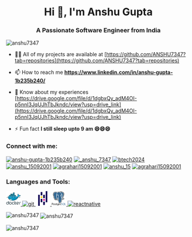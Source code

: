 <h1 align="center">Hi 👋, I'm Anshu Gupta</h1>
<h3 align="center">A Passionate Software Engineer from India</h3>

<p align="left"> <img src="https://komarev.com/ghpvc/?username=anshu7347&label=Profile%20views&color=0e75b6&style=flat" alt="anshu7347" /> </p>

- 👨‍💻 All of my projects are available at [https://github.com/ANSHU7347?tab=repositories](https://github.com/ANSHU7347?tab=repositories)

- 📫 How to reach me **https://www.linkedin.com/in/anshu-gupta-1b235b240/**

- 📄 Know about my experiences [https://drive.google.com/file/d/1dgbxQy_adM4OI-p5nnI3JqUJhTbJkndc/view?usp=drive_link](https://drive.google.com/file/d/1dgbxQy_adM4OI-p5nnI3JqUJhTbJkndc/view?usp=drive_link)

- ⚡ Fun fact **I still sleep upto 9 am 😄😄😄**

<h3 align="left">Connect with me:</h3>
<p align="left">
<a href="https://linkedin.com/in/anshu-gupta-1b235b240" target="blank"><img align="center" src="https://raw.githubusercontent.com/rahuldkjain/github-profile-readme-generator/master/src/images/icons/Social/linked-in-alt.svg" alt="anshu-gupta-1b235b240" height="30" width="40" /></a>
<a href="https://instagram.com/_anshu_7347" target="blank"><img align="center" src="https://raw.githubusercontent.com/rahuldkjain/github-profile-readme-generator/master/src/images/icons/Social/instagram.svg" alt="_anshu_7347" height="30" width="40" /></a>
<a href="https://www.youtube.com/c/btech2024" target="blank"><img align="center" src="https://raw.githubusercontent.com/rahuldkjain/github-profile-readme-generator/master/src/images/icons/Social/youtube.svg" alt="btech2024" height="30" width="40" /></a>
<a href="https://www.codechef.com/users/anshu_15092001" target="blank"><img align="center" src="https://cdn.jsdelivr.net/npm/simple-icons@3.1.0/icons/codechef.svg" alt="anshu_15092001" height="30" width="40" /></a>
<a href="https://www.hackerrank.com/agrahari15092001" target="blank"><img align="center" src="https://raw.githubusercontent.com/rahuldkjain/github-profile-readme-generator/master/src/images/icons/Social/hackerrank.svg" alt="agrahari15092001" height="30" width="40" /></a>
<a href="https://www.leetcode.com/anshu_15" target="blank"><img align="center" src="https://raw.githubusercontent.com/rahuldkjain/github-profile-readme-generator/master/src/images/icons/Social/leet-code.svg" alt="anshu_15" height="30" width="40" /></a>
<a href="https://auth.geeksforgeeks.org/user/agrahari15092001" target="blank"><img align="center" src="https://raw.githubusercontent.com/rahuldkjain/github-profile-readme-generator/master/src/images/icons/Social/geeks-for-geeks.svg" alt="agrahari15092001" height="30" width="40" /></a>
</p>

<h3 align="left">Languages and Tools:</h3>
<p align="left"> <a href="https://www.docker.com/" target="_blank" rel="noreferrer"> <img src="https://raw.githubusercontent.com/devicons/devicon/master/icons/docker/docker-original-wordmark.svg" alt="docker" width="40" height="40"/> </a> <a href="https://git-scm.com/" target="_blank" rel="noreferrer"> <img src="https://www.vectorlogo.zone/logos/git-scm/git-scm-icon.svg" alt="git" width="40" height="40"/> </a> <a href="https://pandas.pydata.org/" target="_blank" rel="noreferrer"> <img src="https://raw.githubusercontent.com/devicons/devicon/2ae2a900d2f041da66e950e4d48052658d850630/icons/pandas/pandas-original.svg" alt="pandas" width="40" height="40"/> </a> <a href="https://www.postgresql.org" target="_blank" rel="noreferrer"> <img src="https://raw.githubusercontent.com/devicons/devicon/master/icons/postgresql/postgresql-original-wordmark.svg" alt="postgresql" width="40" height="40"/> </a> <a href="https://reactnative.dev/" target="_blank" rel="noreferrer"> <img src="https://reactnative.dev/img/header_logo.svg" alt="reactnative" width="40" height="40"/> </a> </p>

<p><img align="left" src="https://github-readme-stats.vercel.app/api/top-langs?username=anshu7347&show_icons=true&locale=en&layout=compact" alt="anshu7347" /></p>

<p>&nbsp;<img align="center" src="https://github-readme-stats.vercel.app/api?username=anshu7347&show_icons=true&locale=en" alt="anshu7347" /></p>

<p><img align="center" src="https://github-readme-streak-stats.herokuapp.com/?user=anshu7347&" alt="anshu7347" /></p>
